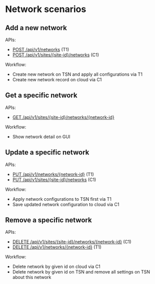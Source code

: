 # Network scenarios

## Add a new network
APIs:
- [POST /api/v1/networks](../api/tsn/networks.md#create-new-network) (T1)
- [POST /api/v1/sites/{site-id}/networks](../api/cloud/networks.md#create-new-network) (C1)

Workflow:
- Create new network on TSN and apply all configurations via T1
- Create new network record on cloud via C1

## Get a specific network
APIs:
- [GET /api/v1/sites/{site-id}/networks/{network-id}](../api/cloud/networks.md#get-a-specific-network)

Workflow:
- Show network detail on GUI

## Update a specific network
APIs:
- [PUT /api/v1/networks/{network-id}](../api/tsn/networks.md#apply-network-configuration-to-tsn) (T1)
- [PUT /api/v1/sites/{site-id}/networks](../api/cloud/networks.md#save-new-network) (C1)

Workflow:
- Apply network configurations to TSN first via T1
- Save updated network configuration to cloud via C1

## Remove a specific network
APIs:
- [DELETE /api/v1/sites/{site-id}/networks/{network-id}](../api/cloud/networks.md#delete-network) (C1)
- [DELETE /api/v1/networks/{network-id}](../api/cloud/networks.md#delete-network) (T1)

Workflow:
- Delete network by given id on cloud via C1
- Delete network by given id on TSN and remove all settings on TSN about this network
